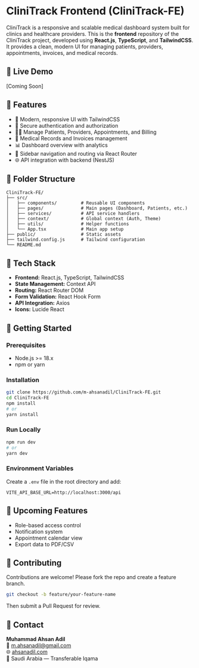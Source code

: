 
# CliniTrack Frontend (CliniTrack-FE)

CliniTrack is a responsive and scalable medical dashboard system built for clinics and healthcare providers. This is the **frontend** repository of the CliniTrack project, developed using **React.js**, **TypeScript**, and **TailwindCSS**. It provides a clean, modern UI for managing patients, providers, appointments, invoices, and medical records.

## 🔗 Live Demo

[Coming Soon]

## 🧩 Features

- 🚀 Modern, responsive UI with TailwindCSS  
- 🔐 Secure authentication and authorization  
- 👨‍⚕️ Manage Patients, Providers, Appointments, and Billing  
- 📄 Medical Records and Invoices management  
- 📊 Dashboard overview with analytics  
- 🧭 Sidebar navigation and routing via React Router  
- 🌐 API integration with backend (NestJS)  

## 📁 Folder Structure

```
CliniTrack-FE/
├── src/
│   ├── components/         # Reusable UI components
│   ├── pages/              # Main pages (Dashboard, Patients, etc.)
│   ├── services/           # API service handlers
│   ├── context/            # Global context (Auth, Theme)
│   ├── utils/              # Helper functions
│   └── App.tsx             # Main app setup
├── public/                 # Static assets
├── tailwind.config.js      # Tailwind configuration
└── README.md
```

## 🔧 Tech Stack

- **Frontend:** React.js, TypeScript, TailwindCSS  
- **State Management:** Context API  
- **Routing:** React Router DOM  
- **Form Validation:** React Hook Form  
- **API Integration:** Axios  
- **Icons:** Lucide React  

## 🚀 Getting Started

### Prerequisites

- Node.js >= 18.x  
- npm or yarn  

### Installation

```bash
git clone https://github.com/m-ahsanadil/CliniTrack-FE.git
cd CliniTrack-FE
npm install
# or
yarn install
```

### Run Locally

```bash
npm run dev
# or
yarn dev
```

### Environment Variables

Create a `.env` file in the root directory and add:

```env
VITE_API_BASE_URL=http://localhost:3000/api
```

## 🧪 Upcoming Features

- Role-based access control  
- Notification system  
- Appointment calendar view  
- Export data to PDF/CSV  

## 🙌 Contributing

Contributions are welcome! Please fork the repo and create a feature branch.

```bash
git checkout -b feature/your-feature-name
```

Then submit a Pull Request for review.

## 📧 Contact

**Muhammad Ahsan Adil**  
📧 [m.ahsanadil@gmail.com](mailto:m.ahsanadil@gmail.com)  
🌐 [ahsanadil.com](https://ahsanadil.com)  
📍 Saudi Arabia — Transferable Iqama

